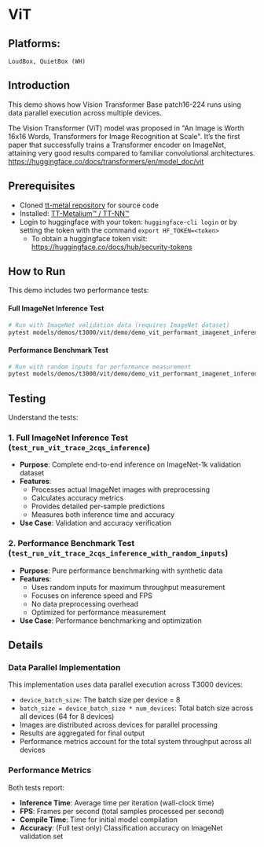 # ViT

## Platforms:
    LoudBox, QuietBox (WH)

## Introduction
This demo shows how Vision Transformer Base patch16-224 runs using data parallel execution across multiple devices.

The Vision Transformer (ViT) model was proposed in "An Image is Worth 16x16 Words, Transformers for Image Recognition at Scale".
It’s the first paper that successfully trains a Transformer encoder on ImageNet, attaining very good results compared to familiar convolutional architectures.
https://huggingface.co/docs/transformers/en/model_doc/vit

## Prerequisites
- Cloned [tt-metal repository](https://github.com/tenstorrent/tt-metal) for source code
- Installed: [TT-Metalium™ / TT-NN™](https://github.com/tenstorrent/tt-metal/blob/main/INSTALLING.md)
- Login to huggingface with your token: `huggingface-cli login` or by setting the token with the command `export HF_TOKEN=<token>`
   - To obtain a huggingface token visit: https://huggingface.co/docs/hub/security-tokens

## How to Run
This demo includes two performance tests:

#### Full ImageNet Inference Test
```bash
# Run with ImageNet validation data (requires ImageNet dataset)
pytest models/demos/t3000/vit/demo/demo_vit_performant_imagenet_inference.py::test_run_vit_trace_2cqs_inference
```

#### Performance Benchmark Test
```bash
# Run with random inputs for performance measurement
pytest models/demos/t3000/vit/demo/demo_vit_performant_imagenet_inference.py::test_run_vit_trace_2cqs_inference_with_random_inputs
```

## Testing
Understand the tests:
### 1. Full ImageNet Inference Test (`test_run_vit_trace_2cqs_inference`)
- **Purpose**: Complete end-to-end inference on ImageNet-1k validation dataset
- **Features**:
  - Processes actual ImageNet images with preprocessing
  - Calculates accuracy metrics
  - Provides detailed per-sample predictions
  - Measures both inference time and accuracy
- **Use Case**: Validation and accuracy verification

### 2. Performance Benchmark Test (`test_run_vit_trace_2cqs_inference_with_random_inputs`)
- **Purpose**: Pure performance benchmarking with synthetic data
- **Features**:
  - Uses random inputs for maximum throughput measurement
  - Focuses on inference speed and FPS
  - No data preprocessing overhead
  - Optimized for performance measurement
- **Use Case**: Performance benchmarking and optimization

## Details
### Data Parallel Implementation
This implementation uses data parallel execution across T3000 devices:
- `device_batch_size`: The batch size per device = 8
- `batch_size = device_batch_size * num_devices`: Total batch size across all devices (64 for 8 devices)
- Images are distributed across devices for parallel processing
- Results are aggregated for final output
- Performance metrics account for the total system throughput across all devices

### Performance Metrics
Both tests report:
- **Inference Time**: Average time per iteration (wall-clock time)
- **FPS**: Frames per second (total samples processed per second)
- **Compile Time**: Time for initial model compilation
- **Accuracy**: (Full test only) Classification accuracy on ImageNet validation set
